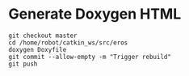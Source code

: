 # Generate Doxygen HTML

```
git checkout master
cd /home/robot/catkin_ws/src/eros
doxygen Doxyfile
git commit --allow-empty -m "Trigger rebuild"
git push
```